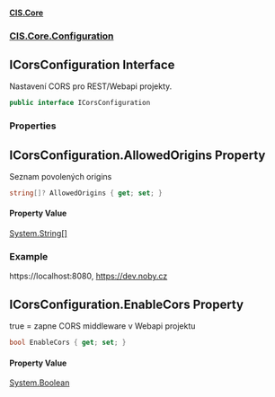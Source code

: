 #### [CIS.Core](index.md 'index')
### [CIS.Core.Configuration](CIS.Core.Configuration.md 'CIS.Core.Configuration')

## ICorsConfiguration Interface

Nastavení CORS pro REST/Webapi projekty.

```csharp
public interface ICorsConfiguration
```
### Properties

<a name='CIS.Core.Configuration.ICorsConfiguration.AllowedOrigins'></a>

## ICorsConfiguration.AllowedOrigins Property

Seznam povolených origins

```csharp
string[]? AllowedOrigins { get; set; }
```

#### Property Value
[System.String](https://docs.microsoft.com/en-us/dotnet/api/System.String 'System.String')[[]](https://docs.microsoft.com/en-us/dotnet/api/System.Array 'System.Array')

### Example
https://localhost:8080, https://dev.noby.cz

<a name='CIS.Core.Configuration.ICorsConfiguration.EnableCors'></a>

## ICorsConfiguration.EnableCors Property

true = zapne CORS middleware v Webapi projektu

```csharp
bool EnableCors { get; set; }
```

#### Property Value
[System.Boolean](https://docs.microsoft.com/en-us/dotnet/api/System.Boolean 'System.Boolean')